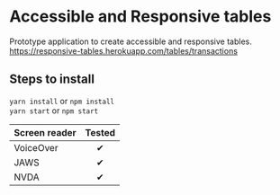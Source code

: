 # Accessible and Responsive tables

Prototype application to create accessible and responsive tables.  
https://responsive-tables.herokuapp.com/tables/transactions

## Steps to install
`yarn install` or `npm install`  
`yarn start` or `npm start`

| Screen reader | Tested  | 
| ------------- | :------:|
| VoiceOver     | &#10004;|
| JAWS          | &#10004;|
| NVDA          | &#10004;|
